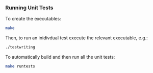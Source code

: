 ### Running Unit Tests
To create the executables:
```bash
make
```
Then, to run an inidivdual test execute the relevant executable, e.g.:
```bash
./testwriting
```
To automatically build and then run all the unit tests:
```bash
make runtests
```
